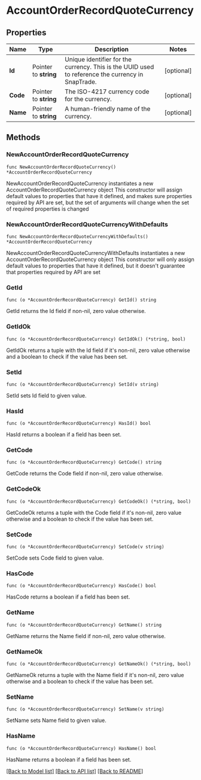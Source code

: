 # AccountOrderRecordQuoteCurrency

## Properties

Name | Type | Description | Notes
------------ | ------------- | ------------- | -------------
**Id** | Pointer to **string** | Unique identifier for the currency. This is the UUID used to reference the currency in SnapTrade. | [optional] 
**Code** | Pointer to **string** | The ISO-4217 currency code for the currency. | [optional] 
**Name** | Pointer to **string** | A human-friendly name of the currency. | [optional] 

## Methods

### NewAccountOrderRecordQuoteCurrency

`func NewAccountOrderRecordQuoteCurrency() *AccountOrderRecordQuoteCurrency`

NewAccountOrderRecordQuoteCurrency instantiates a new AccountOrderRecordQuoteCurrency object
This constructor will assign default values to properties that have it defined,
and makes sure properties required by API are set, but the set of arguments
will change when the set of required properties is changed

### NewAccountOrderRecordQuoteCurrencyWithDefaults

`func NewAccountOrderRecordQuoteCurrencyWithDefaults() *AccountOrderRecordQuoteCurrency`

NewAccountOrderRecordQuoteCurrencyWithDefaults instantiates a new AccountOrderRecordQuoteCurrency object
This constructor will only assign default values to properties that have it defined,
but it doesn't guarantee that properties required by API are set

### GetId

`func (o *AccountOrderRecordQuoteCurrency) GetId() string`

GetId returns the Id field if non-nil, zero value otherwise.

### GetIdOk

`func (o *AccountOrderRecordQuoteCurrency) GetIdOk() (*string, bool)`

GetIdOk returns a tuple with the Id field if it's non-nil, zero value otherwise
and a boolean to check if the value has been set.

### SetId

`func (o *AccountOrderRecordQuoteCurrency) SetId(v string)`

SetId sets Id field to given value.

### HasId

`func (o *AccountOrderRecordQuoteCurrency) HasId() bool`

HasId returns a boolean if a field has been set.

### GetCode

`func (o *AccountOrderRecordQuoteCurrency) GetCode() string`

GetCode returns the Code field if non-nil, zero value otherwise.

### GetCodeOk

`func (o *AccountOrderRecordQuoteCurrency) GetCodeOk() (*string, bool)`

GetCodeOk returns a tuple with the Code field if it's non-nil, zero value otherwise
and a boolean to check if the value has been set.

### SetCode

`func (o *AccountOrderRecordQuoteCurrency) SetCode(v string)`

SetCode sets Code field to given value.

### HasCode

`func (o *AccountOrderRecordQuoteCurrency) HasCode() bool`

HasCode returns a boolean if a field has been set.

### GetName

`func (o *AccountOrderRecordQuoteCurrency) GetName() string`

GetName returns the Name field if non-nil, zero value otherwise.

### GetNameOk

`func (o *AccountOrderRecordQuoteCurrency) GetNameOk() (*string, bool)`

GetNameOk returns a tuple with the Name field if it's non-nil, zero value otherwise
and a boolean to check if the value has been set.

### SetName

`func (o *AccountOrderRecordQuoteCurrency) SetName(v string)`

SetName sets Name field to given value.

### HasName

`func (o *AccountOrderRecordQuoteCurrency) HasName() bool`

HasName returns a boolean if a field has been set.


[[Back to Model list]](../README.md#documentation-for-models) [[Back to API list]](../README.md#documentation-for-api-endpoints) [[Back to README]](../README.md)


